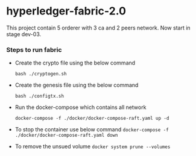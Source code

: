 # hyperledger-fabric-2.0

This project contain 5 orderer with 3 ca and 2 peers network. Now start in stage dev-03.

### Steps to run fabric

* Create the crypto file using the below command

    `bash ./cryptogen.sh`

* Create the genesis file using the below command

    `bash ./configtx.sh`

* Run the docker-compose which contains all network

    `docker-compose -f ./docker/docker-compose-raft.yaml up -d `

* To stop the container use below command
    `docker-compose -f ./docker/docker-compose-raft.yaml down`

* To remove the unsued volume
  `docker system prune --volumes`

